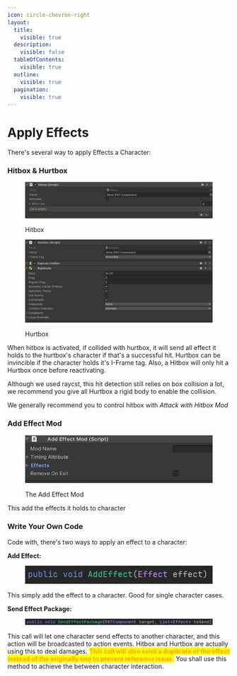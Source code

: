 ```yaml
---
icon: circle-chevron-right
layout:
  title:
    visible: true
  description:
    visible: false
  tableOfContents:
    visible: true
  outline:
    visible: true
  pagination:
    visible: true
---
```


# Apply Effects

There's several way to apply Effects a Character:

### Hitbox & Hurtbox

<figure><img src="../../.gitbook/assets/image (2) (1) (1).png" alt=""><figcaption><p>Hitbox</p></figcaption></figure>

<figure><img src="../../.gitbook/assets/image (2) (1) (1) (1).png" alt=""><figcaption><p>Hurtbox</p></figcaption></figure>

When hitbox is activated, if collided with hurtbox, it will send all effect it holds to the hurtbox's character if that's a successful hit. Hurtbox can be invincible if the character holds it's I-Frame tag. Also, a Hitbox will only hit a Hurtbox once before reactivating.

Although we used raycst, this hit detection still relies on box collision a lot, we recommend you give all Hurtbox a rigid body to enable the collision.



We generally recommend you to control hitbox with _Attack with Hitbox Mod_

### Add Effect Mod

<figure><img src="../../.gitbook/assets/image (3) (1) (1).png" alt=""><figcaption><p>The Add Effect Mod</p></figcaption></figure>

This add the effects it holds to character

### Write Your Own Code

Code with, there's two ways to apply an effect to a character:

**Add Effect:**&#x20;

<figure><img src="../../.gitbook/assets/image (76).png" alt=""><figcaption></figcaption></figure>

This simply add the effect to a character. Good for single character cases.



**Send Effect Package:**&#x20;

<figure><img src="../../.gitbook/assets/image (77).png" alt=""><figcaption></figcaption></figure>

This call will let one character send effects to another character, and this action will be broadcasted to action events. Hitbox and Hurtbox are actually using this to deal damages. <mark style="color:orange;">**This call will also send a duplicate of the effect instead of the originally one to prevent reference issue.**</mark> You shall use this method to achieve the between character interaction.

